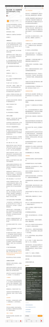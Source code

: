 ![](../../images/2017年11月/GX1117独立攻略：恋人或者配偶是“关系未成年人”怎么办？.jpg)
![](../../images/2017年11月/GX1117独立攻略：恋人或者配偶是“关系未成年人”怎么办？2.jpg)
